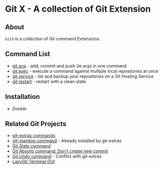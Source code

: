 # Git X - A collection of Git Extension 

## About

`GitX` is a collection of Git command Extensions.


## Command List

* [git acp]() - add, commit and push (ie acp) in one command
* [git exec]() - execute a command against multiple local repositories at once
* [git service](doc/git-service-backup) - list and backup your repositories on a Git Hosting Service
* [git restart]() - restart with a clean state


## Installation

* Docker

## Related Git Projects

* [git-extras commands](https://github.com/tj/git-extras/blob/main/Commands.md)
* [git-standup command](https://github.com/kamranahmedse/git-standup) - Already installed by git-extras
* [Git Stats command](https://github.com/arzzen/git-quick-stats)
* [Git Absorb command: Don't create new commit](https://github.com/tummychow/git-absorb/)
* [Git Undo command](https://github.com/Bhupesh-V/ugit) - Conflict with git-extras
* [LazyGit Terminal GUI](https://github.com/jesseduffield/lazygit)

